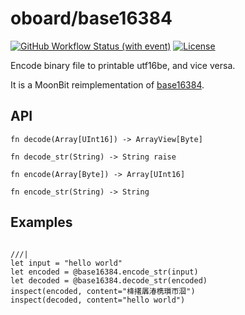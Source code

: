# oboard/base16384

[![GitHub Workflow Status (with event)](https://img.shields.io/github/actions/workflow/status/oboard/base16384-moonbit/check.yaml)](https://github.com/oboard/base16384-moonbit/actions/workflows/check.yaml)
[![License](https://img.shields.io/github/license/oboard/base16384-moonbit)](https://github.com/oboard/base16384-moonbit/blob/main/LICENSE)


Encode binary file to printable utf16be, and vice versa.

It is a MoonBit reimplementation of [base16384](https://github.com/fumiama/base16384).

## API

```moonbit
fn decode(Array[UInt16]) -> ArrayView[Byte]

fn decode_str(String) -> String raise

fn encode(Array[Byte]) -> Array[UInt16]

fn encode_str(String) -> String
```

## Examples

```moonbit

///|
let input = "hello world"
let encoded = @base16384.encode_str(input)
let decoded = @base16384.decode_str(encoded)
inspect(encoded, content="栙擆羼湷槜瓆帀㴄")
inspect(decoded, content="hello world")

```
